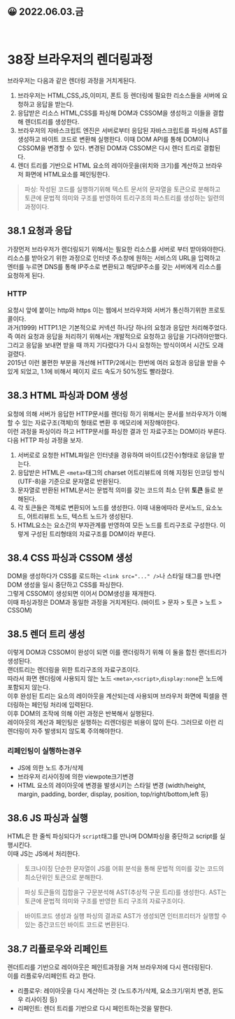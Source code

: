 ## 😀 2022.06.03.금

<br/>

# 38장 브라우저의 렌더링과정
브라우저는 다음과 같은 렌더링 과정을 거치게된다.  
1. 브라우저는 HTML,CSS,JS,이미지, 폰트 등 렌더링에 필요한 리소스들을 서버에 요청하고 응답을 받는다. 
2. 응답받은 리소스 HTML,CSS를 파싱해 DOM과 CSSOM을 생성하고 이들을 결합해 렌더트리를 생성한다.
3. 브라우저의 자바스크립트 엔진은 서버로부터 응답된 자바스크립트를 파싱해 AST를 생성하고 바이트 코드로 변환해 실행한다. 이때 DOM API를 통해 DOM이나 CSSOM을 변경할 수 있다. 변경된 DOM과 CSSOM은 다시 렌더 트리로 결합된다.
4. 렌더 트리를 기반으로 HTML 요소의 레이아웃을(위치와 크기)를 계산하고 브라우저 화면에 HTML요소를 페인팅한다.

> 파싱: 작성된 코드를 실행하기위해 텍스트 문서의 문자열을 토큰으로 분해하고 토큰에 문법적 의미와 구조를 반영하여 트리구조의 파스트리를 생성하는 일련의 과정이다.  

## 38.1 요청과 응답

가장먼저 브라우저가 렌더링되기 위해서는 필요한 리소스를 서버로 부터 받아와야한다.  
리소스를 받아오기 위한 과정으로 인터넷 주소창에 원하는 서비스의 URL을 입력하고 엔터를 누르면 DNS를 통해 IP주소로 변환되고 해당IP주소를 갖는 서버에게 리소스를 요청하게 된다.  

### HTTP
요청시 앞에 붙이는 http와 https 이는 웹에서 브라우저와 서버가 통신하기위한 프로토콜이다.  
과거(1999) HTTP1.1은 기본적으로 커넥션 하나당 하나의 요청과 응답만 처리해주었다.  
즉 여러 요청과 응답을 처리하기 위해서는 개발적으로 요청하고 응답을 기다려야만했다. 
그리고 응답을 보내면 받을 때 까지 기다렸다가 다시 요청하는 방식이여서 시간도 오래걸렸다.  
2015년 이런 불편한 부분을 개선해 HTTP/2에서는 한번에 여러 요청과 응답을 받을 수 있게 되었고, 1.1에 비해서 페이지 로드 속도가 50%정도 빨라졌다.  

## 38.3 HTML 파싱과 DOM 생성 
요청에 의해 서버가 응답한 HTTP문서를 렌더링 하기 위해서는 문서를 브라우저가 이해할 수 있는 자료구조(객체)의 형태로 변환 후 메모리에 저장해야한다.   
이런 과정을 파싱이라 하고 HTTP문서를 파싱한 결과 인 자료구조는 DOM이라 부른다.  
다음 HTTP 파싱 과정을 보자.

1. 서버로로 요청한 HTML파일은 인터넷을 경유하여 바이트(2진수)형태로 응답을 받는다.  
2. 응답받은 HTML은 `<meta>`태그의 charset 어트리뷰트에 의해 지정된 인코딩 방식(UTF-8)을 기준으로 문자열로 반환된다.  
3. 문자열로 반환된 HTML문서는 문법적 의미를 갖는 코드의 최소 단위 **토큰** 들로 분해된다.  
4. 각 토큰들은 객체로 변환되어 노드를 생성한다. 이때 내용에따라 문서노드, 요소노드, 어트리뷰트 노드, 텍스트 노드가 생성된다.
5. HTML요소는 요소간의 부자관계를 반영하여 모든 노드를 트리구조로 구성한다. 이렇게 구성된 트리형태의 자료구조를 DOM이라 부른다.


## 38.4 CSS 파싱과 CSSOM 생성
DOM을 생성하다가 CSS를 로드하는 `<link src="..." />`나 스타일 태그를 만나면 DOM 생성을 일시 중단하고 CSS를 파싱한다.  
그렇게 CSSOM이 생성되면 이어서 DOM생성을 재개한다.  
이때 파싱과정은 DOM과 동일한 과정을 거치게된다. (바이트 > 문자 > 토큰 > 노트 > CSSOM)

## 38.5 렌더 트리 생성
이렇게 DOM과 CSSOM이 완성이 되면 이를 랜더링하기 위해 이 둘을 합친 랜더트리가 생성된다.  
랜더트리는 렌더링을 위한 트리구조의 자료구조이다.  
따라서 화면 렌더링에 사용되지 않는 노드 `<meta>`,`<script>`,`display:none`은 노드에 포함되지 않는다.  
이후 완성된 트리는 요소의 레이아웃을 계산되는데 사용되며 브라우저 화면에 픽셀을 렌더링하는 페인팅 처리에 입력된다.  
이후 DOM의 조작에 의해 이런 과정은 반복해서 실행된다.  
레이아웃의 계산과 페인팅은 실행하는 리렌더링은 비용이 많이 든다. 그러므로 이런 리렌더링이 자주 발생되지 않도록 주의해야한다.  

### 리페인팅이 실행하는경우
- JS에 의한 노드 추가/삭제
- 브라우저 리사이징에 의한 viewpote크기변경
- HTML 요소의 레이아웃에 변경을 발생시키는 스타일 변경
  (width/height, margin, padding, border, display, position, top/right/bottom,left 등)

## 38.6 JS 파싱과 실행 
HTML은 한 줄씩 파싱되다가 `script`태그를 만나며 DOM파싱을 중단하고 script를 실행시킨다.  
이때 JS는 JS에서 처리한다.  

> 토크나이징 
> 단순한 문자열이 JS를 어휘 분석을 통해 문법적 의미를 갖는 코드의 최소단위인 토큰으로 분해한다. 

> 파싱
> 토큰들의 집합을구 구문분석해 AST(추상적 구문 트리)를 생성한다.
> AST는 토큰에 문법적 의미와 구조를 반영한 트리 구조의 자료구조이다.

> 바이트코드 생성과 실행
> 파싱의 결과로 AST가 생성되면 인터프리터가 실행할 수 있는 중간코드인 바이트 코드로 변환된다.  


## 38.7 리플로우와 리페인트
렌더트리를 기반으로 레이아웃은 페인트과정을 거쳐 브라우저에 다시 렌더링된다.  
이를 리플로우/리페인트 라고 한다.  
- 리플로우: 레이아웃을 다시 계산하는 것 (노드추가/삭제, 요소크기/위치 변경, 윈도우 리사이징 등)
- 리페인트: 렌더 트리를 기반으로 다시 페인트하는것을 말한다.  
